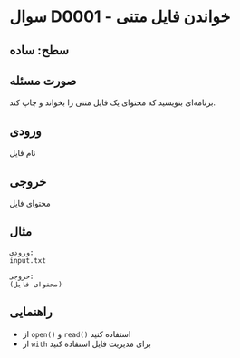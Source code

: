 # سوال D0001 - خواندن فایل متنی

## سطح: ساده

## صورت مسئله
برنامه‌ای بنویسید که محتوای یک فایل متنی را بخواند و چاپ کند.

## ورودی
نام فایل

## خروجی
محتوای فایل

## مثال
```
ورودی:
input.txt

خروجی:
(محتوای فایل)
```

## راهنمایی
- از `open()` و `read()` استفاده کنید
- از `with` برای مدیریت فایل استفاده کنید
